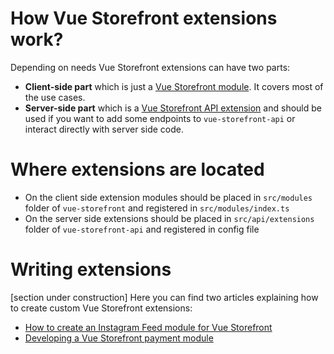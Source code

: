 # How Vue Storefront extensions work?
Depending on needs Vue Storefront extensions can have two parts:
- **Client-side part** which is just a [Vue Storefront module](https://github.com/DivanteLtd/vue-storefront/blob/master/docs/guide/modules/introduction.md). It covers most of the use cases.
- **Server-side part** which is a [Vue Storefront API extension](https://github.com/DivanteLtd/vue-storefront/blob/master/docs/guide/extensions/extending-api.md) and should be used if you want to add some endpoints to `vue-storefront-api` or interact directly with server side code.

# Where extensions are located
- On the client side extension modules should be placed in `src/modules` folder of `vue-storefront` and registered in `src/modules/index.ts`
- On the server side extensions should be placed in `src/api/extensions` folder of `vue-storefront-api` and registered in config file

# Writing extensions
[section under construction]
Here you can find two articles explaining how to create custom Vue Storefront extensions:
- [How to create an Instagram Feed module for Vue Storefront](https://itnext.io/how-to-create-an-instagram-feed-module-for-vue-storefront-eaa03019b288)
- [Developing a Vue Storefront payment module](https://www.develodesign.co.uk/news/development-of-the-paypal-module-for-vue-storefront/#.XCoa2h2Mmmo.twitter)
